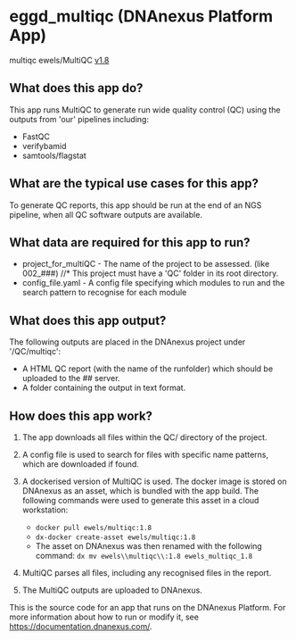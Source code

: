 # eggd_multiqc (DNAnexus Platform App)

multiqc
ewels/MultiQC [v1.8](https://github.com/ewels/MultiQC/)

## What does this app do?
This app runs MultiQC to generate run wide quality control (QC) using the outputs from 'our' pipelines including:
* FastQC 
* verifybamid
* samtools/flagstat

## What are the typical use cases for this app?
To generate QC reports, this app should be run at the end of an NGS pipeline, when all QC software outputs are available.

## What data are required for this app to run?
* project_for_multiQC - The name of the project to be assessed. (like 002_###)
  //* This project must have a 'QC' folder in its root directory.
* config_file.yaml - A config file specifying which modules to run and the search pattern to recognise for each module

## What does this app output?
The following outputs are placed in the DNAnexus project under '/QC/multiqc':
* A HTML QC report (with the name of the runfolder) which should be uploaded to the ## server.
* A folder containing the output in text format.

## How does this app work?
1. The app downloads all files within the QC/ directory of the project. 
2. A config file is used to search for files with specific name patterns, which are downloaded if found.

3. A dockerised version of MultiQC is used. The docker image is stored on DNAnexus as an asset, which is bundled with the app build. The following commands were used to generate this asset in a cloud workstation:
    * `docker pull ewels/multiqc:1.8`
    * `dx-docker create-asset ewels/multiqc:1.8`
    * The asset on DNAnexus was then renamed with the following command: `dx mv ewels\\multiqc\\:1.8 ewels_multiqc_1.8`
4. MultiQC parses all files, including any recognised files in the report.
5. The MultiQC outputs are uploaded to DNAnexus. 


This is the source code for an app that runs on the DNAnexus Platform.
For more information about how to run or modify it, see
https://documentation.dnanexus.com/.
<!-- /dx-header -->

<!-- Insert a description of your app here -->

<!--
TODO: This app directory was automatically generated by dx-app-wizard;
please edit this Readme.md file to include essential documentation about
your app that would be helpful to users. (Also see the
Readme.developer.md.) Once you're done, you can remove these TODO
comments.

For more info, see https://documentation.dnanexus.com/developer.
-->
